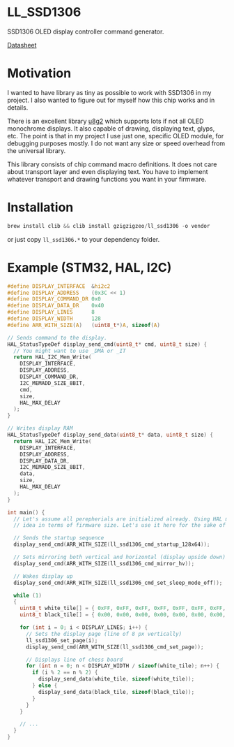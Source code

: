 # LL_SSD1306

SSD1306 OLED display controller command generator.

[Datasheet](https://cdn-shop.adafruit.com/datasheets/LL_SSD1306.pdf)

# Motivation

I wanted to have library as tiny as possible to work with SSD1306 in my project. I also wanted to figure out for myself how this chip works and in details.

There is an excellent library [u8g2](https://github.com/olikraus/u8g2) which supports lots if not all OLED monochrome displays. It also capable of drawing, displaying text, glyps, etc. The point is that in my project I use just one, specific OLED module, for debugging purposes mostly. I do not want any size or speed overhead from the universal library.

This library consists of chip command macro definitions. It does not care about transport layer and even displaying text. You have to implement whatever transport and drawing functions you want in your firmware.

# Installation

```c
brew install clib && clib install gzigzigzeo/ll_ssd1306 -o vendor
```

or just copy `ll_ssd1306.*` to your dependency folder.

# Example (STM32, HAL, I2C)

```c
#define DISPLAY_INTERFACE  &hi2c2
#define DISPLAY_ADDRESS    (0x3C << 1)
#define DISPLAY_COMMAND_DR 0x0
#define DISPLAY_DATA_DR    0x40
#define DISPLAY_LINES      8
#define DISPLAY_WIDTH      128
#define ARR_WITH_SIZE(A)   (uint8_t*)A, sizeof(A)

// Sends command to the display.
HAL_StatusTypeDef display_send_cmd(uint8_t* cmd, uint8_t size) {
  // You might want to use _DMA or _IT
  return HAL_I2C_Mem_Write(
    DISPLAY_INTERFACE,
    DISPLAY_ADDRESS,
    DISPLAY_COMMAND_DR,
    I2C_MEMADD_SIZE_8BIT,
    cmd,
    size,
    HAL_MAX_DELAY
  );
}

// Writes display RAM
HAL_StatusTypeDef display_send_data(uint8_t* data, uint8_t size) {
  return HAL_I2C_Mem_Write(
    DISPLAY_INTERFACE,
    DISPLAY_ADDRESS,
    DISPLAY_DATA_DR,
    I2C_MEMADD_SIZE_8BIT,
    data,
    size,
    HAL_MAX_DELAY
  );
}

int main() {
  // Let's assume all perepherials are initialized already. Using HAL might be the bad
  // idea in terms of firmware size. Let's use it here for the sake of simplicity.

  // Sends the startup sequence
  display_send_cmd(ARR_WITH_SIZE(ll_ssd1306_cmd_startup_128x64));

  // Sets mirroring both vertical and horizontal (display upside down)
  display_send_cmd(ARR_WITH_SIZE(ll_ssd1306_cmd_mirror_hv));

  // Wakes display up
  display_send_cmd(ARR_WITH_SIZE(ll_ssd1306_cmd_set_sleep_mode_off));

  while (1)
  {
    uint8_t white_tile[] = { 0xFF, 0xFF, 0xFF, 0xFF, 0xFF, 0xFF, 0xFF, 0xFF };
    uint8_t black_tile[] = { 0x00, 0x00, 0x00, 0x00, 0x00, 0x00, 0x00, 0x00 };

    for (int i = 0; i < DISPLAY_LINES; i++) {
      // Sets the display page (line of 8 px vertically)
      ll_ssd1306_set_page(i);
      display_send_cmd(ARR_WITH_SIZE(ll_ssd1306_cmd_set_page));

      // Displays line of chess board
      for (int n = 0; n < DISPLAY_WIDTH / sizeof(white_tile); n++) {
        if (i % 2 == n % 2) {
          display_send_data(white_tile, sizeof(white_tile));
        } else {
          display_send_data(black_tile, sizeof(black_tile));
        }
      }
    }

    // ...
  }
}
```
